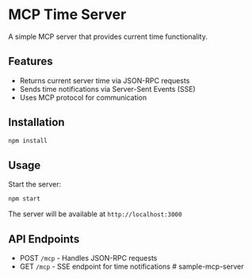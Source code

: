 # MCP Time Server

A simple MCP server that provides current time functionality.

## Features

- Returns current server time via JSON-RPC requests
- Sends time notifications via Server-Sent Events (SSE)
- Uses MCP protocol for communication

## Installation

```bash
npm install
```

## Usage

Start the server:

```bash
npm start
```

The server will be available at `http://localhost:3000`

## API Endpoints

- POST `/mcp` - Handles JSON-RPC requests
- GET `/mcp` - SSE endpoint for time notifications
#   s a m p l e - m c p - s e r v e r  
 